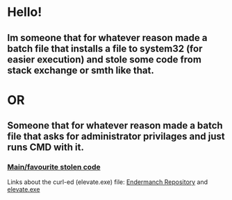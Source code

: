 # Hello! 
## Im someone that for whatever reason made a batch file that installs a file to system32 (for easier execution) and stole some code from stack exchange or smth like that.
# OR
## Someone that for whatever reason made a batch file that asks for administrator privilages and just runs CMD with it.
### [Main/favourite stolen code](https://stackoverflow.com/questions/1894967/how-to-request-administrator-access-inside-a-batch-file)
Links about the curl-ed (elevate.exe) file: [Endermanch Repository](https://github.com/Endermanch/Elevate) and [elevate.exe](https://dl.malwarewatch.org/software/useful/utilities/elevate.exe)
